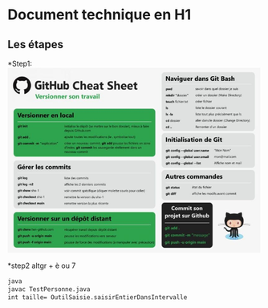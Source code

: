 # Document technique en H1
## Les étapes
*Step1:
![alt text](git_commande.jpg)

*step2 altgr + è ou 7

```
java
javac TestPersonne.java
int taille= OutilSaisie.saisirEntierDansIntervalle

```